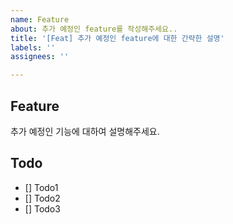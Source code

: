```yaml
---
name: Feature
about: 추가 예정인 feature를 작성해주세요..
title: '[Feat] 추가 예정인 feature에 대한 간략한 설명'
labels: ''
assignees: ''

---
```


## Feature
추가 예정인 기능에 대하여 설명해주세요.

## Todo
- [] Todo1
- [] Todo2
- [] Todo3

